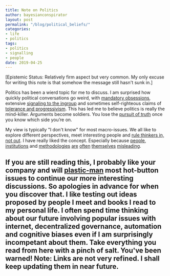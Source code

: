 ```yaml
---
title: Note on Politics
author: bayesianconspirator
layout: post
permalink: "/blog/political_beliefs/"
categories:
- life
- politics
tags:
- politics
- signalling
- people
date: 2019-04-25
---
```


[Epistemic Status: Relatively firm aspect but very common. My only excuse for writing this note is that somehow the message still hasn't sunk in.]

Politics has been a wierd topic for me to discuss. I am surprised how quickly political conversations go weird, with [mandatory obsessions](https://putanumonit.com/2018/11/07/mandatory-obsessions/), extensive [signaling to the ingroup](slatestarcodex.com/2016/04/04/the-ideology-is-not-the-movement/) and sometimes self-righteous claims of [tolerance and progressivism](https://slatestarcodex.com/2014/09/30/i-can-tolerate-anything-except-the-outgroup/). This has led me to believe politics is really the mind-killer. Arguments become soldiers. You lose the [pursuit of truth](https://mason.gmu.edu/~rhanson/deceive.pdf) once you know which side you’re on.

My view is typically "I don't know" for most macro-issues. We all like to explore different perspectives, meet interesting people and [rule thinkers in, not out](https://slatestarcodex.com/2019/02/26/rule-genius-in-not-out/). I have really liked the concept. Especially because [people](https://medium.com/incerto/the-intellectual-yet-idiot-13211e2d0577), [institutions](https://slatestarcodex.com/2014/05/23/ssc-gives-a-graduation-speech/) and [methodologies]((http://www.stat.columbia.edu/~gelman/research/unpublished/abandon.pdf)) [are](https://slatestarcodex.com/2014/04/28/the-control-group-is-out-of-control/)  [often](https://slatestarcodex.com/2019/01/14/too-many-people-dare-call-it-conspiracy/) [themselves](https://nintil.com/2016/04/10/on-the-express-acceptance-and-rejection-of-beliefs/) [misleading](https://slatestarcodex.com/2016/08/29/reverse-voxsplaining-drugs-vs-chairs/). 

If you are still reading this, I probably like your company and will [plastic-man](https://putanumonit.com/2016/09/16/plastic-men/) most hot-button issues to continue our more interesting discussions. So apologies in advance for when you discover that. I like testing out ideas proposed by people I meet and books I read to my personal life. I often spend time thinking about our future involving popular issues with internet, decentralized governance, automation and cognitive biases even if I am surprisingly incompetant about them. Take everything you read from here with a pinch of salt. You've been warned!
Note: Links are not very refined. I shall keep updating them in near future.
---
